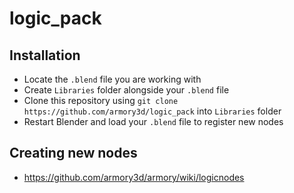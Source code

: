 # logic_pack

## Installation

- Locate the `.blend` file you are working with
- Create `Libraries` folder alongside your `.blend` file
- Clone this repository using `git clone https://github.com/armory3d/logic_pack` into `Libraries` folder
- Restart Blender and load your `.blend` file to register new nodes

## Creating new nodes

- https://github.com/armory3d/armory/wiki/logicnodes
